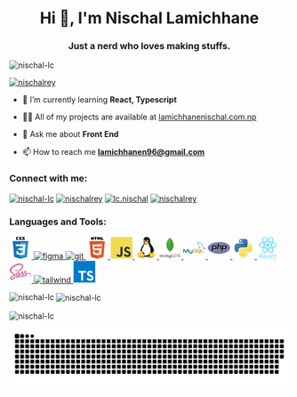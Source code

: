 <h1 align="center">Hi 👋, I'm Nischal Lamichhane</h1>
<h3 align="center">Just a nerd who loves making stuffs.</h3>

<p align="left"> <img src="https://komarev.com/ghpvc/?username=nischal-lc&label=Profile%20views&color=838b91&style=flat" alt="nischal-lc" /> </p>

<p align="left"> <a href="https://twitter.com/nischalrey" target="blank"><img src="https://img.shields.io/twitter/follow/nischalrey?logo=twitter&style=for-the-badge" alt="nischalrey" /></a> </p>

- 🌱 I’m currently learning **React, Typescript**

- 👨‍💻 All of my projects are available at [lamichhanenischal.com.np](https://www.lamichhanenischal.com.np)

- 💬 Ask me about **Front End**

- 📫 How to reach me **lamichhanen96@gmail.com**

<h3 align="left">Connect with me:</h3>
<p align="left">
<a href="https://codepen.io/nischal-lc" target="blank"><img align="center" src="https://raw.githubusercontent.com/rahuldkjain/github-profile-readme-generator/master/src/images/icons/Social/codepen.svg" alt="nischal-lc" height="30" width="40" /></a>
<a href="https://twitter.com/nischalrey" target="blank"><img align="center" src="https://raw.githubusercontent.com/rahuldkjain/github-profile-readme-generator/master/src/images/icons/Social/twitter.svg" alt="nischalrey" height="30" width="40" /></a>
<a href="https://fb.com/lc.nischal" target="blank"><img align="center" src="https://raw.githubusercontent.com/rahuldkjain/github-profile-readme-generator/master/src/images/icons/Social/facebook.svg" alt="lc.nischal" height="30" width="40" /></a>
<a href="https://instagram.com/nischalrey" target="blank"><img align="center" src="https://raw.githubusercontent.com/rahuldkjain/github-profile-readme-generator/master/src/images/icons/Social/instagram.svg" alt="nischalrey" height="30" width="40" /></a>
</p>

<h3 align="left">Languages and Tools:</h3>
<p align="left"> <a href="https://www.w3schools.com/css/" target="_blank" rel="noreferrer"> <img src="https://raw.githubusercontent.com/devicons/devicon/master/icons/css3/css3-original-wordmark.svg" alt="css3" width="40" height="40"/> </a> <a href="https://www.figma.com/" target="_blank" rel="noreferrer"> <img src="https://www.vectorlogo.zone/logos/figma/figma-icon.svg" alt="figma" width="40" height="40"/> </a> <a href="https://git-scm.com/" target="_blank" rel="noreferrer"> <img src="https://www.vectorlogo.zone/logos/git-scm/git-scm-icon.svg" alt="git" width="40" height="40"/> </a> <a href="https://www.w3.org/html/" target="_blank" rel="noreferrer"> <img src="https://raw.githubusercontent.com/devicons/devicon/master/icons/html5/html5-original-wordmark.svg" alt="html5" width="40" height="40"/> </a> <a href="https://developer.mozilla.org/en-US/docs/Web/JavaScript" target="_blank" rel="noreferrer"> <img src="https://raw.githubusercontent.com/devicons/devicon/master/icons/javascript/javascript-original.svg" alt="javascript" width="40" height="40"/> </a> <a href="https://www.linux.org/" target="_blank" rel="noreferrer"> <img src="https://raw.githubusercontent.com/devicons/devicon/master/icons/linux/linux-original.svg" alt="linux" width="40" height="40"/> </a> <a href="https://www.mongodb.com/" target="_blank" rel="noreferrer"> <img src="https://raw.githubusercontent.com/devicons/devicon/master/icons/mongodb/mongodb-original-wordmark.svg" alt="mongodb" width="40" height="40"/> </a> <a href="https://www.mysql.com/" target="_blank" rel="noreferrer"> <img src="https://raw.githubusercontent.com/devicons/devicon/master/icons/mysql/mysql-original-wordmark.svg" alt="mysql" width="40" height="40"/> </a> <a href="https://www.php.net" target="_blank" rel="noreferrer"> <img src="https://raw.githubusercontent.com/devicons/devicon/master/icons/php/php-original.svg" alt="php" width="40" height="40"/> </a> <a href="https://www.python.org" target="_blank" rel="noreferrer"> <img src="https://raw.githubusercontent.com/devicons/devicon/master/icons/python/python-original.svg" alt="python" width="40" height="40"/> </a> <a href="https://reactjs.org/" target="_blank" rel="noreferrer"> <img src="https://raw.githubusercontent.com/devicons/devicon/master/icons/react/react-original-wordmark.svg" alt="react" width="40" height="40"/> </a> <a href="https://sass-lang.com" target="_blank" rel="noreferrer"> <img src="https://raw.githubusercontent.com/devicons/devicon/master/icons/sass/sass-original.svg" alt="sass" width="40" height="40"/> </a> <a href="https://tailwindcss.com/" target="_blank" rel="noreferrer"> <img src="https://www.vectorlogo.zone/logos/tailwindcss/tailwindcss-icon.svg" alt="tailwind" width="40" height="40"/> </a> <a href="https://www.typescriptlang.org/" target="_blank" rel="noreferrer"> <img src="https://raw.githubusercontent.com/devicons/devicon/master/icons/typescript/typescript-original.svg" alt="typescript" width="40" height="40"/> </a> </p>

<p><img align="left" src="https://github-readme-stats.vercel.app/api/top-langs?username=nischal-lc&show_icons=true&locale=en&layout=compact" alt="nischal-lc" /></p>

<p>&nbsp;<img align="center" src="https://github-readme-stats.vercel.app/api?username=nischal-lc&show_icons=true&locale=en" alt="nischal-lc" /></p>

<p><img align="center" src="https://github-readme-streak-stats.herokuapp.com/?user=nischal-lc&" alt="nischal-lc" /></p>




<picture>
  <source media="(prefers-color-scheme: dark)" srcset="https://raw.githubusercontent.com/nischal-lc/nischal-lc/output/github-snake-dark.svg" />
  <source media="(prefers-color-scheme: light)" srcset="https://raw.githubusercontent.com/nischal-lc/nischal-lc/output/github-snake.svg" />
  <img alt="github-snake" src="https://raw.githubusercontent.com/nischal-lc/nischal-lc/output/github-snake.svg" />
</picture>